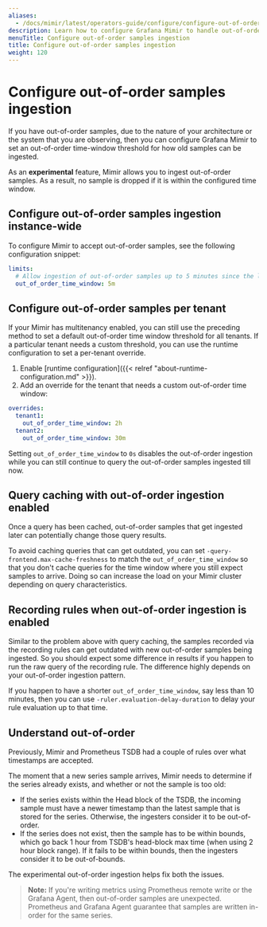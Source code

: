```yaml
---
aliases:
  - /docs/mimir/latest/operators-guide/configure/configure-out-of-order-samples-ingestion/
description: Learn how to configure Grafana Mimir to handle out-of-order samples ingestion.
menuTitle: Configure out-of-order samples ingestion
title: Configure out-of-order samples ingestion
weight: 120
---
```


# Configure out-of-order samples ingestion

If you have out-of-order samples, due to the nature of your architecture or the system that you are observing, then you can configure Grafana Mimir to set an out-of-order time-window threshold for how old samples can be ingested.

As an **experimental** feature, Mimir allows you to ingest out-of-order samples. As a result, no sample is dropped if it is within the configured time window.

## Configure out-of-order samples ingestion instance-wide

To configure Mimir to accept out-of-order samples, see the following configuration snippet:

```yaml
limits:
  # Allow ingestion of out-of-order samples up to 5 minutes since the latest received sample for the series.
  out_of_order_time_window: 5m
```

## Configure out-of-order samples per tenant

If your Mimir has multitenancy enabled, you can still use the preceding method to set a default out-of-order time window threshold for all tenants.
If a particular tenant needs a custom threshold, you can use the runtime configuration to set a per-tenant override.

1. Enable [runtime configuration]({{< relref "about-runtime-configuration.md" >}}).
1. Add an override for the tenant that needs a custom out-of-order time window:

```yaml
overrides:
  tenant1:
    out_of_order_time_window: 2h
  tenant2:
    out_of_order_time_window: 30m
```

Setting `out_of_order_time_window` to `0s` disables the out-of-order ingestion while you can still continue to query the out-of-order samples ingested till now.

## Query caching with out-of-order ingestion enabled

Once a query has been cached, out-of-order samples that get ingested later can potentially change those query results.

To avoid caching queries that can get outdated, you can set `-query-frontend.max-cache-freshness` to match the `out_of_order_time_window` so that you don't cache queries
for the time window where you still expect samples to arrive. Doing so can increase the load on your Mimir cluster depending on query characteristics.

## Recording rules when out-of-order ingestion is enabled

Similar to the problem above with query caching, the samples recorded via the recording rules can get outdated with new out-of-order samples being ingested.
So you should expect some difference in results if you happen to run the raw query of the recording rule. The difference highly depends on your out-of-order ingestion pattern.

If you happen to have a shorter `out_of_order_time_window`, say less than 10 minutes, then you can use `-ruler.evaluation-delay-duration` to delay your rule evaluation up to that time.

## Understand out-of-order

Previously, Mimir and Prometheus TSDB had a couple of rules over what timestamps are accepted.

The moment that a new series sample arrives, Mimir needs to determine if the series already exists, and whether or not the sample is too old:

- If the series exists within the Head block of the TSDB, the incoming sample must have a newer timestamp than the latest sample that is stored for the series. Otherwise, the ingesters consider it to be out-of-order.
- If the series does not exist, then the sample has to be within bounds, which go back 1 hour from TSDB's head-block max time (when using 2 hour block range). If it fails to be within bounds, then the ingesters consider it to be out-of-bounds.

The experimental out-of-order ingestion helps fix both the issues.

> **Note:** If you're writing metrics using Prometheus remote write or the Grafana Agent, then out-of-order samples are unexpected.
> Prometheus and Grafana Agent guarantee that samples are written in-order for the same series.
